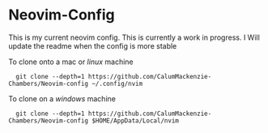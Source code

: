 # Neovim-Config

This is my current neovim config. This is currently a work in progress. I Will
update the readme when the config is more stable

To clone onto a mac or *linux* machine
```
  git clone --depth=1 https://github.com/CalumMackenzie-Chambers/Neovim-config ~/.config/nvim
```

To clone on a *windows* machine
```
  git clone --depth=1 https://github.com/CalumMackenzie-Chambers/Neovim-config $HOME/AppData/Local/nvim
```
